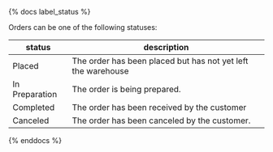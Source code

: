 {% docs label_status %}

Orders can be one of the following statuses:

| status         | description                                                               |
|----------------|---------------------------------------------------------------------------|
| Placed         | The order has been placed but has not yet left the warehouse              |
| In Preparation | The order is being prepared.   |
| Completed      | The order has been received by the customer                               |
| Canceled       | The order has been canceled by the customer.                                              |

{% enddocs %}